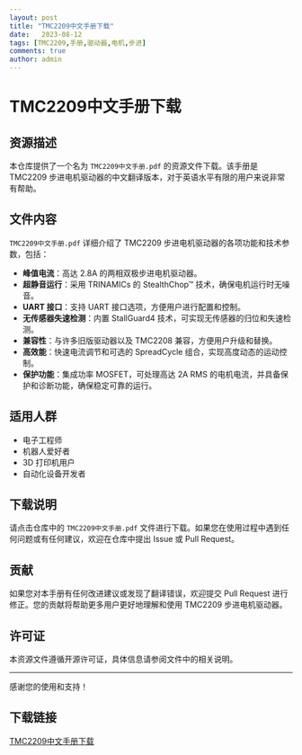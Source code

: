 ```yaml
---
layout: post
title: "TMC2209中文手册下载"
date:   2023-08-12
tags: [TMC2209,手册,驱动器,电机,步进]
comments: true
author: admin
---
```

# TMC2209中文手册下载

## 资源描述

本仓库提供了一个名为 `TMC2209中文手册.pdf` 的资源文件下载。该手册是 TMC2209 步进电机驱动器的中文翻译版本，对于英语水平有限的用户来说非常有帮助。

## 文件内容

`TMC2209中文手册.pdf` 详细介绍了 TMC2209 步进电机驱动器的各项功能和技术参数，包括：

- **峰值电流**：高达 2.8A 的两相双极步进电机驱动器。
- **超静音运行**：采用 TRINAMICs 的 StealthChop™ 技术，确保电机运行时无噪音。
- **UART 接口**：支持 UART 接口选项，方便用户进行配置和控制。
- **无传感器失速检测**：内置 StallGuard4 技术，可实现无传感器的归位和失速检测。
- **兼容性**：与许多旧版驱动器以及 TMC2208 兼容，方便用户升级和替换。
- **高效能**：快速电流调节和可选的 SpreadCycle 组合，实现高度动态的运动控制。
- **保护功能**：集成功率 MOSFET，可处理高达 2A RMS 的电机电流，并具备保护和诊断功能，确保稳定可靠的运行。

## 适用人群

- 电子工程师
- 机器人爱好者
- 3D 打印机用户
- 自动化设备开发者

## 下载说明

请点击仓库中的 `TMC2209中文手册.pdf` 文件进行下载。如果您在使用过程中遇到任何问题或有任何建议，欢迎在仓库中提出 Issue 或 Pull Request。

## 贡献

如果您对本手册有任何改进建议或发现了翻译错误，欢迎提交 Pull Request 进行修正。您的贡献将帮助更多用户更好地理解和使用 TMC2209 步进电机驱动器。

## 许可证

本资源文件遵循开源许可证，具体信息请参阅文件中的相关说明。

---

感谢您的使用和支持！

## 下载链接

[TMC2209中文手册下载](https://pan.quark.cn/s/f1a7616eb303)